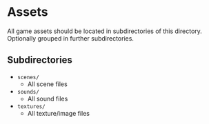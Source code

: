 # Assets

All game assets should be located in subdirectories of this directory. Optionally grouped in further subdirectories.

## Subdirectories

 - `scenes/`
   + All scene files
 - `sounds/`
   + All sound files
 - `textures/`
   + All texture/image files
